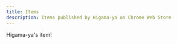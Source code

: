 ```yaml
---
title: Items
description: Items published by Higama-ya on Chrome Web Store
---
```


Higama-ya's item!
